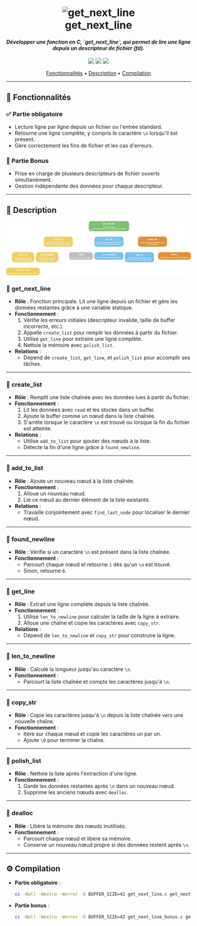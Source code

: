 <h1 align="center">
  <br>
  <img src="https://i.ibb.co/Z18h4xNy/logo-get-next-line.png" alt="get_next_line" width="150">
  <br>
  get_next_line
  <br>
</h1>

<h4 align="center"><em>Développer une fonction en C, `get_next_line`, qui permet de lire une ligne depuis un descripteur de fichier (fd).</em></h4>

<p align="center">
  <img src="https://img.shields.io/badge/languages-1-orange">
  <img src="https://img.shields.io/badge/C-100%25-blue">
  <img src="https://img.shields.io/badge/Note-125%2F125-brightgreen">
</p>

<p align="center">
  <a href="#-fonctionnalit%C3%A9s">Fonctionnalités</a> •
  <a href="#-description">Description</a> •
  <a href="#%EF%B8%8F-compilation">Compilation</a>
</p>

---

## 📌 **Fonctionnalités**

### ✅ Partie obligatoire
- Lecture ligne par ligne depuis un fichier ou l'entrée standard.
- Retourne une ligne complète, y compris le caractère `\n` lorsqu'il est présent.
- Gère correctement les fins de fichier et les cas d'erreurs.

### 🚀 Partie Bonus
- Prise en charge de plusieurs descripteurs de fichier ouverts simultanément.
- Gestion indépendante des données pour chaque descripteur.

---

## 📝 **Description**

![Diagramme explicatif](./get_next_line.png)

### 🔹 **get_next_line**
- **Rôle** : Fonction principale. Lit une ligne depuis un fichier et gère les données restantes grâce à une variable statique.
- **Fonctionnement** :
  1. Vérifie les erreurs initiales (descripteur invalide, taille de buffer incorrecte, etc.).
  2. Appelle `create_list` pour remplir les données à partir du fichier.
  3. Utilise `get_line` pour extraire une ligne complète.
  4. Nettoie la mémoire avec `polish_list`.
- **Relations** :
  - Dépend de `create_list`, `get_line`, et `polish_list` pour accomplir ses tâches.

---

### 🔹 **create_list**
- **Rôle** : Remplit une liste chaînée avec les données lues à partir du fichier.
- **Fonctionnement** :
  1. Lit les données avec `read` et les stocke dans un buffer.
  2. Ajoute le buffer comme un nœud dans la liste chaînée.
  3. S'arrête lorsque le caractère `\n` est trouvé ou lorsque la fin du fichier est atteinte.
- **Relations** :
  - Utilise `add_to_list` pour ajouter des nœuds à la liste.
  - Détecte la fin d'une ligne grâce à `found_newline`.

---

### 🔹 **add_to_list**
- **Rôle** : Ajoute un nouveau nœud à la liste chaînée.
- **Fonctionnement** :
  1. Alloue un nouveau nœud.
  2. Lie ce nœud au dernier élément de la liste existante.
- **Relations** :
  - Travaille conjointement avec `find_last_node` pour localiser le dernier nœud.

---

### 🔹 **found_newline**
- **Rôle** : Vérifie si un caractère `\n` est présent dans la liste chaînée.
- **Fonctionnement** :
  - Parcourt chaque nœud et retourne `1` dès qu'un `\n` est trouvé.
  - Sinon, retourne `0`.

---

### 🔹 **get_line**
- **Rôle** : Extrait une ligne complète depuis la liste chaînée.
- **Fonctionnement** :
  1. Utilise `len_to_newline` pour calculer la taille de la ligne à extraire.
  2. Alloue une chaîne et copie les caractères avec `copy_str`.
- **Relations** :
  - Dépend de `len_to_newline` et `copy_str` pour construire la ligne.

---

### 🔹 **len_to_newline**
- **Rôle** : Calcule la longueur jusqu'au caractère `\n`.
- **Fonctionnement** :
  - Parcourt la liste chaînée et compte les caractères jusqu'à `\n`.

---

### 🔹 **copy_str**
- **Rôle** : Copie les caractères jusqu'à `\n` depuis la liste chaînée vers une nouvelle chaîne.
- **Fonctionnement** :
  - Itère sur chaque nœud et copie les caractères un par un.
  - Ajoute `\0` pour terminer la chaîne.

---

### 🔹 **polish_list**
- **Rôle** : Nettoie la liste après l'extraction d'une ligne.
- **Fonctionnement** :
  1. Garde les données restantes après `\n` dans un nouveau nœud.
  2. Supprime les anciens nœuds avec `dealloc`.

---

### 🔹 **dealloc**
- **Rôle** : Libère la mémoire des nœuds inutilisés.
- **Fonctionnement** :
  - Parcourt chaque nœud et libère sa mémoire.
  - Conserve un nouveau nœud propre si des données restent après `\n`.

---

## ⚙️ **Compilation**

- **Partie obligatoire** :
  ```bash
  cc -Wall -Wextra -Werror -D BUFFER_SIZE=42 get_next_line.c get_next_line_utils.c
- **Partie bonus** :
  ```bash
  cc -Wall -Wextra -Werror -D BUFFER_SIZE=42 get_next_line_bonus.c get_next_line_utils_bonus.c
